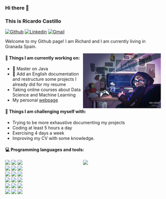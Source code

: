 ### Hi there 👋
### This is Ricardo Castillo

[![Github](https://img.shields.io/badge/-Github-000?style=flat&logo=Github&logoColor=white)](https://github.com/pkecastillo)
[![Linkedin](https://img.shields.io/badge/-LinkedIn-blue?style=flat&logo=Linkedin&logoColor=white)](https://www.linkedin.com/in/ricardo-castillo-under/)
[![Gmail](https://img.shields.io/badge/-Gmail-c14438?style=flat&logo=Gmail&logoColor=white)](mailto:pkecastillo@gmail.com)

Welcome to my Github page! I am Richard and I am currently living in Granada Spain.

<img align="right" alt="img" src="https://github.com/FernandoRoldan93/FernandoRoldan93/blob/master/cover_image.jpg" width="50%" height="auto" />

#### 🔭 Things I am currently working on:
- :rocket: Master on Java
- 🌱 Add an English documentation and restructure some projects I already did for my resume
	<!--- [UCI ML Drug Review analysis](https://github.com/FernandoRoldan93/TID_MII)-->
- Taking online courses about Data Science and Machine Learning
- My personal [webpage](http://genandino.com/resume)

#### :muscle: Things I am challenging myself with:
- Trying to be more exhaustive documenting my projects
- Coding at least 5 hours a day
- Exercising 4 days a week
- Improving my CV with some knowledge.

#### :computer: Programming languages and tools:
<p>
	<img width="50%" align="right" src="https://github-readme-stats.vercel.app/api?username=pkecastillo&show_icons=true&hide_border=true" />

<code><img width="10%" src="https://www.vectorlogo.zone/logos/javascript/javascript-ar21.svg"></code>
<code><img width="10%" src="https://www.vectorlogo.zone/logos/w3_html5/w3_html5-ar21.svg"></code>
<code><img width="8%" src="https://www.vectorlogo.zone/logos/netlifyapp_watercss/netlifyapp_watercss-ar21.svg"></code>
<br />
<code><img width="10%" src="https://www.vectorlogo.zone/logos/gnu_bash/gnu_bash-ar21.svg"></code>
<code><img width="10%" src="https://www.vectorlogo.zone/logos/mysql/mysql-ar21.svg"></code>
<code><img width="10%" src="https://www.vectorlogo.zone/logos/mongodb/mongodb-ar21.svg"></code>
<br />
<code><img width="10%" src="https://www.vectorlogo.zone/logos/linux/linux-ar21.svg"></code>
<code><img width="10%" src="https://www.vectorlogo.zone/logos/apache/apache-ar21.svg"></code>
<code><img width="10%" src="https://www.vectorlogo.zone/logos/git-scm/git-scm-ar21.svg"></code>
<br />
<code><img width="10%" src="https://www.vectorlogo.zone/logos/nginx/nginx-ar21.svg"></code>
<code><img width="10%" src="https://www.vectorlogo.zone/logos/npmjs/npmjs-ar21.svg"></code>
<code><img width="10%" src="https://www.vectorlogo.zone/logos/nodejs/nodejs-horizontal.svg"></code>
<br />
<code><img width="10%" src="https://www.vectorlogo.zone/logos/nodemonio/nodemonio-ar21.svg"></code>
<code><img width="10%" src="https://www.vectorlogo.zone/logos/angular/angular-ar21.svg"></code>
<code><img width="10%" src="https://www.asterisk.org/wp-content/uploads/asterisk-logo-twitter-share.png"></code>
<br />
<code><img width="10%" src="https://www.vectorlogo.zone/logos/expressjs/expressjs-ar21.svg"></code>
<code><img width="10%" src="https://www.vectorlogo.zone/logos/amazon_aws/amazon_aws-ar21.svg"></code>
<code><img width="10%" src="https://www.vectorlogo.zone/logos/visualstudio_code/visualstudio_code-ar21.svg"></code>
</p>


<!--
**pkecastillo/pkecastillo** is a ✨ _special_ ✨ repository because its `README.md` (this file) appears on your GitHub profile.

Here are some ideas to get you started:

- 🔭 I’m currently working on ...
- 🌱 I’m currently learning ...
- 👯 I’m looking to collaborate on ...
- 🤔 I’m looking for help with ...
- 💬 Ask me about ...
- 📫 How to reach me: ...
- 😄 Pronouns: ...
- ⚡ Fun fact: ...
-->


